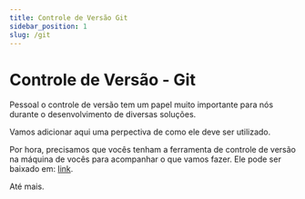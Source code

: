 ```yaml
---
title: Controle de Versão Git
sidebar_position: 1
slug: /git
---
```


# Controle de Versão - Git

Pessoal o controle de versão tem um papel muito importante para nós durante o desenvolvimento de diversas soluções.

Vamos adicionar aqui uma perpectiva de como ele deve ser utilizado.

Por hora, precisamos que vocês tenham a ferramenta de controle de versão na máquina de vocês para acompanhar o que vamos fazer. Ele pode ser baixado em: [link](https://git-scm.com/downloads/win).

Até mais.